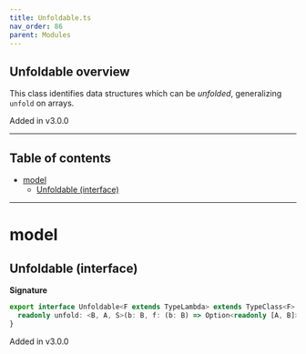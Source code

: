 ```yaml
---
title: Unfoldable.ts
nav_order: 86
parent: Modules
---
```


## Unfoldable overview

This class identifies data structures which can be _unfolded_, generalizing `unfold` on arrays.

Added in v3.0.0

---

<h2 class="text-delta">Table of contents</h2>

- [model](#model)
  - [Unfoldable (interface)](#unfoldable-interface)

---

# model

## Unfoldable (interface)

**Signature**

```ts
export interface Unfoldable<F extends TypeLambda> extends TypeClass<F> {
  readonly unfold: <B, A, S>(b: B, f: (b: B) => Option<readonly [A, B]>) => Kind<F, S, unknown, never, never, A>
}
```

Added in v3.0.0
